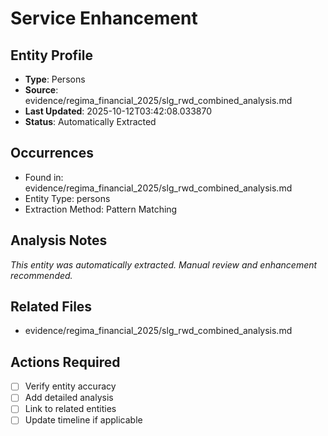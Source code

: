# Service Enhancement

## Entity Profile
- **Type**: Persons
- **Source**: evidence/regima_financial_2025/slg_rwd_combined_analysis.md
- **Last Updated**: 2025-10-12T03:42:08.033870
- **Status**: Automatically Extracted

## Occurrences
- Found in: evidence/regima_financial_2025/slg_rwd_combined_analysis.md
- Entity Type: persons
- Extraction Method: Pattern Matching

## Analysis Notes
*This entity was automatically extracted. Manual review and enhancement recommended.*

## Related Files
- evidence/regima_financial_2025/slg_rwd_combined_analysis.md

## Actions Required
- [ ] Verify entity accuracy
- [ ] Add detailed analysis
- [ ] Link to related entities
- [ ] Update timeline if applicable
